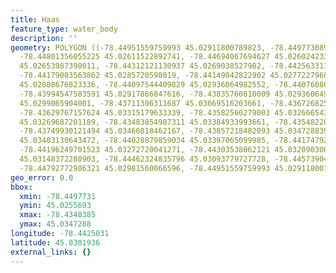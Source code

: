 ```yaml
---
title: Haas
feature_type: water_body
description: ''
geometry: POLYGON ((-78.44951559759993 45.02911800789823, -78.44977308966531 45.02556925219063,
  -78.44801356055225 45.02611522892741, -78.44694067694627 45.02602423316623, -78.44535280920952
  45.02653987390011, -78.44312121130937 45.0269038527982, -78.44256331183412 45.02835974524682,
  -78.44179083563802 45.0285720598019, -78.44149042822902 45.02772279685699, -78.4405462906557
  45.02808676823336, -78.44097544409829 45.02936064982552, -78.44076086737655 45.03024021818753,
  -78.43994547583591 45.02917866847616, -78.43835760810009 45.02936064982552, -78.43749930121494
  45.0299065904001, -78.43711306311687 45.03069516203661, -78.43672682501882 45.03130174821059,
  -78.43629767157624 45.03315179633339, -78.43582560279003 45.03266654359565, -78.43483854987311
  45.03269687201189, -78.43483854987311 45.03384933993661, -78.43548228003652 45.03454687503705,
  -78.43749930121494 45.03466818462167, -78.43857218482093 45.03472883931722, -78.43913008429618
  45.03403130643472, -78.44028879859034 45.03397065099985, -78.44174792029439 45.03324278076375,
  -78.44196249701523 45.03272720041271, -78.44303538062121 45.03209030062488, -78.44303538062121
  45.03148372280903, -78.44462324835796 45.03093779727728, -78.4457390473076 45.03093779727728,
  -78.44792772986321 45.02981560066596, -78.44951559759993 45.02911800789823))
geo_error: 0.0
bbox:
  xmin: -78.4497731
  ymin: 45.0255693
  xmax: -78.4348385
  ymax: 45.0347288
longitude: -78.4425031
latitude: 45.0301936
external_links: {}
---
```

